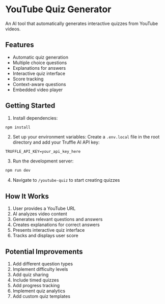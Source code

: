 # YouTube Quiz Generator

An AI tool that automatically generates interactive quizzes from YouTube videos.

## Features

- Automatic quiz generation
- Multiple choice questions
- Explanations for answers
- Interactive quiz interface
- Score tracking
- Context-aware questions
- Embedded video player

## Getting Started

1. Install dependencies:
```bash
npm install
```

2. Set up your environment variables:
Create a `.env.local` file in the root directory and add your Truffle AI API key:
```
TRUFFLE_API_KEY=your_api_key_here
```

3. Run the development server:
```bash
npm run dev
```

4. Navigate to `/youtube-quiz` to start creating quizzes

## How It Works

1. User provides a YouTube URL
2. AI analyzes video content
3. Generates relevant questions and answers
4. Creates explanations for correct answers
5. Presents interactive quiz interface
6. Tracks and displays user score

## Potential Improvements

1. Add different question types
2. Implement difficulty levels
3. Add quiz sharing
4. Include timed quizzes
5. Add progress tracking
6. Implement quiz analytics
7. Add custom quiz templates

